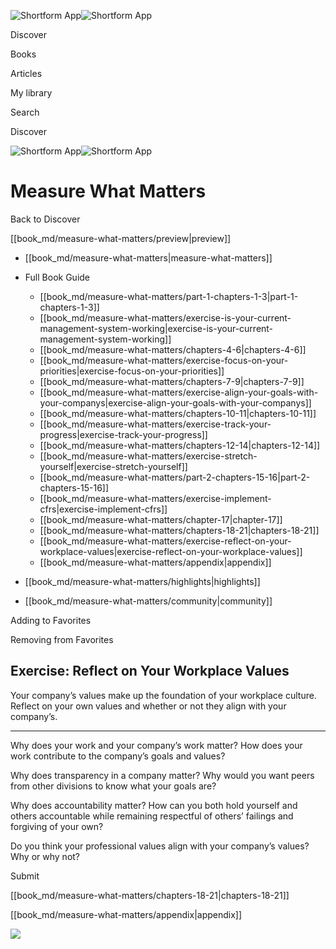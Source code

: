 ![Shortform App](/img/logo.36a2399e.svg)![Shortform App](/img/logo-dark.70c1b072.svg)

Discover

Books

Articles

My library

Search

Discover

![Shortform App](/img/logo.36a2399e.svg)![Shortform App](/img/logo-dark.70c1b072.svg)

# Measure What Matters

Back to Discover

[[book_md/measure-what-matters/preview|preview]]

  * [[book_md/measure-what-matters|measure-what-matters]]
  * Full Book Guide

    * [[book_md/measure-what-matters/part-1-chapters-1-3|part-1-chapters-1-3]]
    * [[book_md/measure-what-matters/exercise-is-your-current-management-system-working|exercise-is-your-current-management-system-working]]
    * [[book_md/measure-what-matters/chapters-4-6|chapters-4-6]]
    * [[book_md/measure-what-matters/exercise-focus-on-your-priorities|exercise-focus-on-your-priorities]]
    * [[book_md/measure-what-matters/chapters-7-9|chapters-7-9]]
    * [[book_md/measure-what-matters/exercise-align-your-goals-with-your-companys|exercise-align-your-goals-with-your-companys]]
    * [[book_md/measure-what-matters/chapters-10-11|chapters-10-11]]
    * [[book_md/measure-what-matters/exercise-track-your-progress|exercise-track-your-progress]]
    * [[book_md/measure-what-matters/chapters-12-14|chapters-12-14]]
    * [[book_md/measure-what-matters/exercise-stretch-yourself|exercise-stretch-yourself]]
    * [[book_md/measure-what-matters/part-2-chapters-15-16|part-2-chapters-15-16]]
    * [[book_md/measure-what-matters/exercise-implement-cfrs|exercise-implement-cfrs]]
    * [[book_md/measure-what-matters/chapter-17|chapter-17]]
    * [[book_md/measure-what-matters/chapters-18-21|chapters-18-21]]
    * [[book_md/measure-what-matters/exercise-reflect-on-your-workplace-values|exercise-reflect-on-your-workplace-values]]
    * [[book_md/measure-what-matters/appendix|appendix]]
  * [[book_md/measure-what-matters/highlights|highlights]]
  * [[book_md/measure-what-matters/community|community]]



Adding to Favorites 

Removing from Favorites 

## Exercise: Reflect on Your Workplace Values

Your company’s values make up the foundation of your workplace culture. Reflect on your own values and whether or not they align with your company’s.

* * *

Why does your work and your company’s work matter? How does your work contribute to the company’s goals and values?

Why does transparency in a company matter? Why would you want peers from other divisions to know what your goals are?

Why does accountability matter? How can you both hold yourself and others accountable while remaining respectful of others’ failings and forgiving of your own?

Do you think your professional values align with your company’s values? Why or why not?

Submit 

[[book_md/measure-what-matters/chapters-18-21|chapters-18-21]]

[[book_md/measure-what-matters/appendix|appendix]]

![](https://bat.bing.com/action/0?ti=56018282&Ver=2&mid=88e13c88-4816-45e7-bb2b-9e0dcb814e4c&sid=f30c5e70639211ee87d33f0876d93783&vid=f30c9700639211eeb3a75d830392c94f&vids=0&msclkid=N&pi=0&lg=en-US&sw=800&sh=600&sc=24&nwd=1&tl=Shortform%20%7C%20Measure%20What%20Matters&p=https%3A%2F%2Fwww.shortform.com%2Fapp%2Fbook%2Fmeasure-what-matters%2Fexercise-reflect-on-your-workplace-values&r=&lt=471&evt=pageLoad&sv=1&rn=180141)
